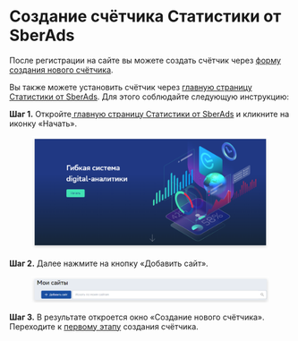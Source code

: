 # Создание счётчика Cтатистики от SberAds

После регистрации на сайте вы можете создать счётчик через [форму создания нового счётчика](https://stat.top100.rambler.ru/create).

Вы также можете установить счётчик через [главную страницу Статистики от SberAds](https://ads.sber.ru/stat/start). Для этого соблюдайте следующую инструкцию:

**Шаг 1.** Откройте[ главную страницу Статистики от SberAds](https://ads.sber.ru/stat/start) и кликните на иконку «Начать».

<figure><img src="../../.gitbook/assets/ads.sber.ru_stat_start__openstat=catalogue_top100;sberAds;analitics_banner;catalogue_home (1).png" alt=""><figcaption></figcaption></figure>

**Шаг 2.** Далее нажмите на кнопку «Добавить сайт».

<figure><img src="../../.gitbook/assets/stat.top100.rambler.ru_stat_projects__sberads=1 (1).png" alt=""><figcaption></figcaption></figure>

**Шаг 3.** В результате откроется окно «Создание нового счётчика». Переходите к [первому этапу](1-yi-etap-sozdaniya-schyotchika.md) создания счётчика.

